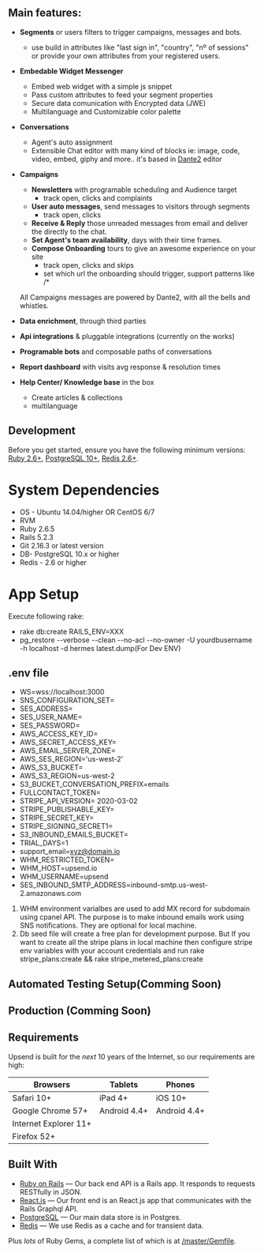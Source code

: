 ## Main features:

- **Segments** or users filters to trigger campaigns, messages and bots.
  - use build in attributes like "last sign in", "country", "nº of sessions" or provide your own attributes from your registered users.
- **Embedable Widget Messenger**
  - Embed web widget with a simple js snippet
  - Pass custom attributes to feed your segment properties
  - Secure data comunication with Encrypted data (JWE)
  - Multilanguage and Customizable color palette
- **Conversations**
  - Agent's auto assignment
  - Extensible Chat editor with many kind of blocks ie: image, code, video, embed, giphy and more.. it's based in <a href="https://github.com/michelson/Dante2">Dante2</a> editor
- **Campaigns**
  - **Newsletters** with programable scheduling and Audience target
    - track open, clicks and complaints
  - **User auto messages**, send messages to visitors through
  segments
    - track open, clicks
  - **Receive & Reply** those unreaded messages from email and deliver the directly to the chat.
  - **Set Agent's team availability**, days with their time frames.
  - **Compose Onboarding** tours to give an awesome experience on your site
    - track open, clicks and skips
    - set which url the onboarding should trigger, support patterns like /*

  All Campaigns messages are powered by Dante2, with all the bells and whistles.


- **Data enrichment**, through third parties
- **Api integrations** & pluggable integrations (currently on the works)
- **Programable bots** and composable paths of conversations
- **Report dashboard** with visits avg response & resolution times
- **Help Center/ Knowledge base** in the box
  - Create articles & collections
  - multilanguage


## Development

Before you get started, ensure you have the following minimum versions: [Ruby 2.6+](https://www.ruby-lang.org/en/downloads/), [PostgreSQL 10+](https://www.postgresql.org/download/), [Redis 2.6+](https://redis.io/download).


# System Dependencies

* OS - Ubuntu 14.04/higher OR CentOS 6/7
* RVM
* Ruby 2.6.5
* Rails 5.2.3
* Git 2.16.3 or latest version
* DB- PostgreSQL 10.x or higher
* Redis - 2.6 or higher

# App Setup

Execute following rake:
* rake db:create RAILS_ENV=XXX
* pg_restore --verbose --clean --no-acl --no-owner -U yourdbusername -h localhost -d hermes latest.dump(For Dev ENV)


## .env file

  * WS=wss://localhost:3000
  * SNS_CONFIGURATION_SET=
  * SES_ADDRESS=
  * SES_USER_NAME=
  * SES_PASSWORD=
  * AWS_ACCESS_KEY_ID=
  * AWS_SECRET_ACCESS_KEY=
  * AWS_EMAIL_SERVER_ZONE=
  * AWS_SES_REGION='us-west-2'
  * AWS_S3_BUCKET=
  * AWS_S3_REGION=us-west-2
  * S3_BUCKET_CONVERSATION_PREFIX=emails
  * FULLCONTACT_TOKEN=
  * STRIPE_API_VERSION= 2020-03-02
  * STRIPE_PUBLISHABLE_KEY=
  * STRIPE_SECRET_KEY=
  * STRIPE_SIGNING_SECRET1=
  * S3_INBOUND_EMAILS_BUCKET=
  * TRIAL_DAYS=1
  * support_email=xyz@domain.io
  * WHM_RESTRICTED_TOKEN=
  * WHM_HOST=upsend.io
  * WHM_USERNAME=upsend
  * SES_INBOUND_SMTP_ADDRESS=inbound-smtp.us-west-2.amazonaws.com

1. WHM environment varialbes are used to add MX record for subdomain using cpanel API. The purpose is to make inbound emails work using SNS notifications. They are optional for local machine.
2. Db seed file will create a free plan for development purpose. But If you want to create all the stripe plans in local machine then configure stripe env variables with your account credentials and run rake stripe_plans:create && rake stripe_metered_plans:create

## Automated Testing Setup(Comming Soon)

## Production (Comming Soon)

## Requirements

Upsend is built for the *next* 10 years of the Internet, so our requirements are high:

| Browsers              | Tablets      | Phones       |
| --------------------- | ------------ | ------------ |
| Safari 10+            | iPad 4+      | iOS 10+      |
| Google Chrome 57+     | Android 4.4+ | Android 4.4+ |
| Internet Explorer 11+ |              |              |
| Firefox 52+           |              |              |

## Built With

- [Ruby on Rails](https://github.com/rails/rails) &mdash; Our back end API is a Rails app. It responds to requests RESTfully in JSON.
- [React.js](https://github.com/react/react.js) &mdash; Our front end is an React.js app that communicates with the Rails Graphql API.
- [PostgreSQL](https://www.postgresql.org/) &mdash; Our main data store is in Postgres.
- [Redis](https://redis.io/) &mdash; We use Redis as a cache and for transient data.

Plus *lots* of Ruby Gems, a complete list of which is at [/master/Gemfile](https://github.com/uniquesolution29/upsend-crm/blob/master/Gemfile).


